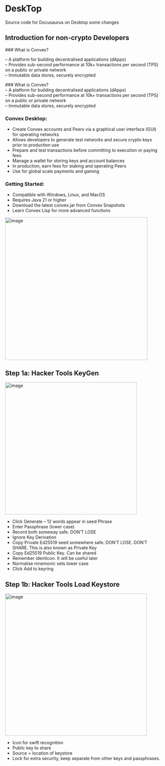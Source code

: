 # DeskTop
Source code for Docusaurus on Desktop
some changes

## Introduction for non-crypto Developers

### What is Convex?

– A platform for building decentralised applications (dApps)  
– Provides sub-second performance at 10k+ transactions per second (TPS) on a public or private network  
– Immutable data stores, securely encrypted

### What is Convex?  
– A platform for building decentralised applications (dApps)  
– Provides sub-second performance at 10k+ transactions per second (TPS) on a public or private network  
– Immutable data stores, securely encrypted

### Convex Desktop:
- Create Convex accounts and Peers via a graphical user interface (GUI) for operating networks
- Allows developers to generate test networks and secure crypto keys prior to production use
- Prepare and test transactions before committing to execution or paying fees
- Manage a wallet for storing keys and account balances
- In production, earn fees for staking and operating Peers 
- Use for global scale payments and gaming
### Getting Started:
- Compatible with Windows, Linux, and MacOS
- Requires Java 21 or higher
- Download the latest convex.jar from Convex Snapshots
- Learn Convex Lisp for more advanced functions
<img width="462" alt="image" src="https://github.com/user-attachments/assets/a8fe1f34-50d1-4dfb-bf77-d0a3d86ef20b" />




## Step 1a: Hacker Tools KeyGen
<img width="428" alt="image" src="https://github.com/user-attachments/assets/33c74dff-de8c-41a3-ac57-b76ec5d02081" />

- Click Generate – 12 words appear in seed Phrase
- Enter Passphrase (lower case)
- Record both someway safe. DON’T LOSE
- Ignore Key Derivation
- Copy Private Ed25519 seed somewhere safe. DON’T LOSE. DON’T SHARE. This is also known as Private Key
- Copy Ed25519 Public Key. Can be shared
- Remember identicon.  It will be useful later
- Normalise mnemonic sets lower case
- Click Add to keyring
## Step 1b: Hacker Tools Load Keystore
<img width="460" alt="image" src="https://github.com/user-attachments/assets/213b510c-de97-45db-a5cf-fedfabcb310f" />

- Icon for swift recognition 
- Public key to share
- Source = location of keystore 
- Lock for extra security, keep separate from other keys and passphrases.

